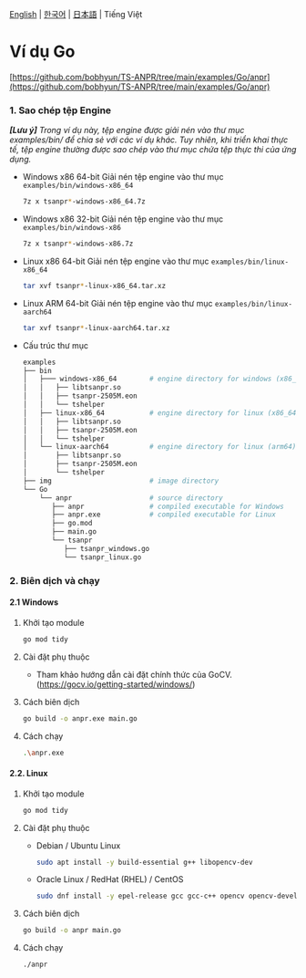 [English](../../) | [한국어](../ko-KR/) | [日本語](../ja-JP/) | Tiếng Việt

# Ví dụ Go

[https://github.com/bobhyun/TS-ANPR/tree/main/examples/Go/anpr](https://github.com/bobhyun/TS-ANPR/tree/main/examples/Go/anpr)

### 1. Sao chép tệp Engine

_**[Lưu ý]** Trong ví dụ này, tệp engine được giải nén vào thư mục examples/bin/ để chia sẻ với các ví dụ khác. Tuy nhiên, khi triển khai thực tế, tệp engine thường được sao chép vào thư mục chứa tệp thực thi của ứng dụng._

- Windows x86 64-bit
  Giải nén tệp engine vào thư mục `examples/bin/windows-x86_64`
  ```sh
  7z x tsanpr*-windows-x86_64.7z
  ```
- Windows x86 32-bit
  Giải nén tệp engine vào thư mục `examples/bin/windows-x86`
  ```sh
  7z x tsanpr*-windows-x86.7z
  ```
- Linux x86 64-bit
  Giải nén tệp engine vào thư mục `examples/bin/linux-x86_64`
  ```sh
  tar xvf tsanpr*-linux-x86_64.tar.xz
  ```
- Linux ARM 64-bit
  Giải nén tệp engine vào thư mục `examples/bin/linux-aarch64`
  ```sh
  tar xvf tsanpr*-linux-aarch64.tar.xz
  ```
- Cấu trúc thư mục
  ```sh
  examples
  ├── bin
  │   ├─── windows-x86_64        # engine directory for windows (x86_64)
  │   │   ├── libtsanpr.so
  │   │   ├── tsanpr-2505M.eon
  │   │   └── tshelper
  │   ├── linux-x86_64           # engine directory for linux (x86_64)
  │   │   ├── libtsanpr.so
  │   │   ├── tsanpr-2505M.eon
  │   │   └── tshelper
  │   └── linux-aarch64          # engine directory for linux (arm64)
  │       ├── libtsanpr.so
  │       ├── tsanpr-2505M.eon
  │       └── tshelper
  ├── img                        # image directory
  └── Go
      └── anpr                   # source directory
         ├── anpr                # compiled executable for Windows
         ├── anpr.exe            # compiled executable for Linux
         ├── go.mod
         ├── main.go
         └── tsanpr
            ├── tsanpr_windows.go
            └── tsanpr_linux.go
  ```

### 2. Biên dịch và chạy

#### 2.1 Windows

1. Khởi tạo module

   ```sh
   go mod tidy
   ```

2. Cài đặt phụ thuộc

   - Tham khảo hướng dẫn cài đặt chính thức của GoCV. (https://gocv.io/getting-started/windows/)

3. Cách biên dịch

   ```sh
   go build -o anpr.exe main.go
   ```

4. Cách chạy

   ```sh
   .\anpr.exe
   ```

#### 2.2. Linux

1. Khởi tạo module

   ```sh
   go mod tidy
   ```

2. Cài đặt phụ thuộc
   - Debian / Ubuntu Linux
     ```sh
     sudo apt install -y build-essential g++ libopencv-dev
     ```
   - Oracle Linux / RedHat (RHEL) / CentOS
     ```sh
     sudo dnf install -y epel-release gcc gcc-c++ opencv opencv-devel
     ```
3. Cách biên dịch

   ```sh
   go build -o anpr main.go
   ```

4. Cách chạy

   ```sh
   ./anpr
   ```
